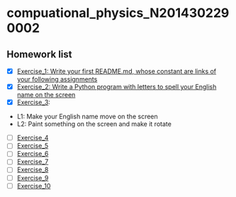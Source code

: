 # compuational_physics_N2014302290002
## Homework list
- [x] [Exercise_1: Write your first README.md, whose constant are links of your following assignments ](https://github.com/AriaOnTheString/compuational_physics_N2014302290002/blob/master/README.md)
- [x] [Exercise_2: Write a Python program with letters to spell your English name on the screen ](https://github.com/AriaOnTheString/compuational_physics_N2014302290002/blob/master/%E8%AE%A1%E7%AE%97%E7%89%A9%E7%90%86%E7%AC%AC%E4%BA%8C%E6%AC%A1%E4%BD%9C%E4%B8%9A.py)
- [x] [Exercise_3](https://github.com/AriaOnTheString/compuational_physics_N2014302290002/blob/master/%E8%AE%A1%E7%AE%97%E7%89%A9%E7%90%86%E7%AC%AC%E4%B8%89%E6%AC%A1%E4%BD%9C%E4%B8%9A.md):
      
* L1: Make your English name move on the screen
* L2: Paint something on the screen and make it rotate 

- [ ] [Exercise_4]()
- [ ] [Exercise_5]()
- [ ] [Exercise_6]()
- [ ] [Exercise_7]()
- [ ] [Exercise_8]()
- [ ] [Exercise_9]()
- [ ] [Exercise_10]()
